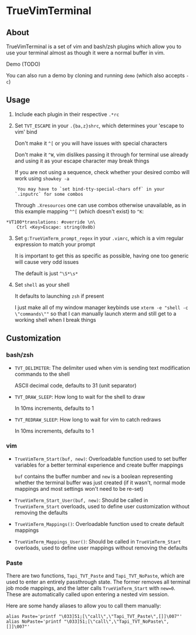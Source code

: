 # TrueVimTerminal
## About
TrueVimTerminal is a set of vim and bash/zsh plugins which allow you to use your terminal almost as though it were a normal buffer in vim.

Demo (TODO)

You can also run a demo by cloning and running `demo` (which also accepts `-c`)
## Usage
1. Include each plugin in their respective `.*rc`
2. Set `TVT_ESCAPE` in your `.{ba,z}shrc`, which determines your 'escape to vim' bind

	Don't make it `^[` or you will have issues with special characters

	Don't make it `^W`, vim dislikes passing it through for terminal use already and using it as your escape character may break things

	If you are not using a sequence, check whether your desired combo will work using `showkey -a`

		You may have to `set bind-tty-special-chars off` in your `.inputrc` for some combos

	Through `.Xresources` one can use combos otherwise unavailable, as in this example mapping `^^[` (which doesn't exist) to `^K`:
```
*VT100*translations: #override \n\
    Ctrl <Key>Escape: string(0x0b)
```
3. Set `g:TrueVimTerm_prompt_regex` in your `.vimrc`, which is a vim regular expression to match your prompt

	It is important to get this as specific as possible, having one too generic will cause very odd issues

	The default is just `^\S*\s*`
4. Set `shell` as your shell

	It defaults to launching `zsh` if present

	I just make all of my window manager keybinds use `xterm -e "shell -c \"commands\""` so that I can manually launch xterm and still get to a working shell when I break things
## Customization
### bash/zsh
* `TVT_DELIMITER`: The delimiter used when vim is sending text modification commands to the shell

	ASCII decimal code, defaults to 31 (unit separator)
* `TVT_DRAW_SLEEP`: How long to wait for the shell to draw

	In 10ms increments, defaults to 1
* `TVT_REDRAW_SLEEP`: How long to wait for vim to catch redraws

	In 10ms increments, defaults to 1
### vim
* `TrueVimTerm_Start(buf, new)`: Overloadable function used to set buffer variables for a better terminal experience and create buffer mappings

	`buf` contains the buffer number and `new` is a boolean representing whether the terminal buffer was just created (if it wasn't, normal mode mappings and most settings won't need to be re-set)
* `TrueVimTerm_Start_User(buf, new)`: Should be called in `TrueVimTerm_Start` overloads, used to define user customization without removing the defaults
* `TrueVimTerm_Mappings()`: Overloadable function used to create default mappings
* `TrueVimTerm_Mappings_User()`: Should be called in `TrueVimTerm_Start` overloads, used to define user mappings without removing the defaults
### Paste
There are two functions, `Tapi_TVT_Paste` and `Tapi_TVT_NoPaste`, which are used to enter an entirely passthrough state. The former removes all terminal job mode mappings, and the latter calls `TrueVimTerm_Start` with `new=0`. These are automatically called upon entering a nested vim session.

Here are some handy aliases to allow you to call them manually:
```
alias Paste='printf "\033]51;[\"call\",\"Tapi_TVT_Paste\",[]]\007"'
alias NoPaste='printf "\033]51;[\"call\",\"Tapi_TVT_NoPaste\",[]]\007"'
```
